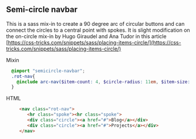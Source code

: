 ## Semi-circle navbar

This is a sass mix-in to create a 90 degree arc of circular buttons and can connect the circles to a central point with spokes. It is slight modification on the on-circle mix-in by Hugo Giraudel and Ana Tudor in this article [https://css-tricks.com/snippets/sass/placing-items-circle/](https://css-tricks.com/snippets/sass/placing-items-circle/) 

Mixin
``` scss
  @import "semicircle-navbar";
  .rot-nav{
    @include arc-nav($item-count: 4, $circle-radius: 11em, $item-size: 5em, $corner: "bottom-right");
  }
```
HTML
``` html
     <nav class="rot-nav">
        <hr class="spoke"><hr class="spoke">
        <div class="circle"><a href="#">Blog</a></div>
        <div class="circle"><a href="#">Projects</a></div>
     </nav>
```
